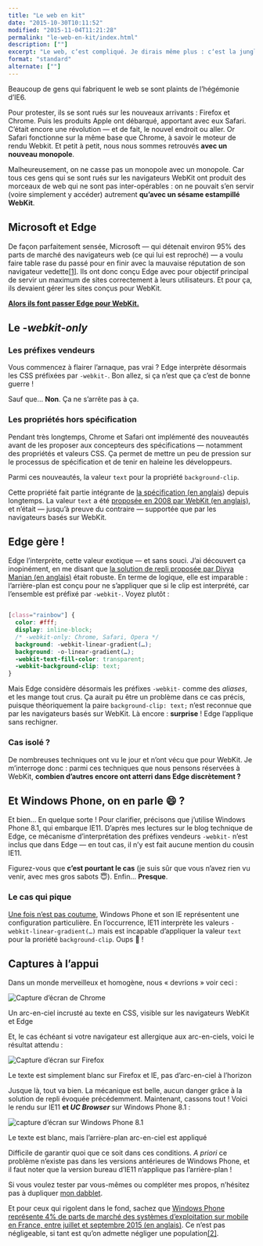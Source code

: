 ```yaml
---
title: "Le web en kit"
date: "2015-10-30T10:11:52"
modified: "2015-11-04T11:21:28"
permalink: "le-web-en-kit/index.html"
description: [""]
excerpt: "Le web, cʼest compliqué. Je dirais même plus : cʼest la jungle. De multiples sources, de multiples protocoles dʼéchange de données, de multiple manière dʼaccéder aux contenus. Et aussi plein de gens qui fabriquent des morceaux de web. Ceux-là sont un minimum flemmards — je le sais bien, jʼen fais partie. Alors régulièrement, nous cédons à la facilité et cela produit des perturbations dans La Force. Un exemple ? Les sites `-webkit-` _only_. Parlons-en ! [Lire la suite de « Le web en kit » →](https://www.ffoodd.fr/le-web-en-kit/)"
format: "standard"
alternate: [""]
---
```

Beaucoup de gens qui fabriquent le web se sont plaints de lʼhégémonie dʼIE6.

Pour protester, ils se sont rués sur les nouveaux arrivants&nbsp;: Firefox et Chrome. Puis les produits Apple ont débarqué, apportant avec eux Safari. Cʼétait encore une révolution —&nbsp;et de fait, le nouvel endroit ou aller. Or Safari fonctionne sur la même base que Chrome, à savoir le moteur de rendu Webkit. Et petit à petit, nous nous sommes retrouvés **avec un nouveau monopole**.

Malheureusement, on ne casse pas un monopole avec un monopole. Car tous ces gens qui se sont rués sur les navigateurs WebKit ont produit des morceaux de web qui ne sont pas inter-opérables&nbsp;: on ne pouvait sʼen servir (voire simplement y accéder) autrement **quʼavec un sésame estampillé WebKit**.

## Microsoft et Edge

De façon parfaitement sensée, Microsoft —&nbsp;qui détenait environ 95% des parts de marché des navigateurs web (ce qui lui est reproché)&nbsp;— a voulu faire table rase du passé pour en finir avec la mauvaise réputation de son navigateur vedette[\[1\]](https://www.ffoodd.fr/le-web-en-kit/#note-1 "Jʼaime rappeler aux gens qui pestent après IE quʼil est ma foi fort probable quʼils fissent partie des 95% dʼinternautes qui naviguaient avec. Ça pique."). Ils ont donc conçu Edge avec pour objectif principal de servir un maximum de sites correctement à leurs utilisateurs. Et pour ça, ils devaient gérer les sites conçus pour WebKit.

[**Alors ils font passer Edge pour WebKit.**](http://blogs.windows.com/msedgedev/2015/06/17/building-a-more-interoperable-web-with-microsoft-edge/)

## Le _\-webkit-only_

### Les préfixes vendeurs

Vous commencez à flairer lʼarnaque, pas vrai&nbsp;? Edge interprète désormais les CSS préfixées par `-webkit-`. Bon allez, si ça nʼest que ça cʼest de bonne guerre&nbsp;!

Sauf que… **Non**. Ça ne sʼarrête pas à ça.

### Les propriétés hors spécification

Pendant très longtemps, Chrome et Safari ont implémenté des nouveautés avant de les proposer aux concepteurs des spécifications —&nbsp;notamment des propriétés et valeurs CSS. Ça permet de mettre un peu de pression sur le processus de spécification et de tenir en haleine les développeurs.

Parmi ces nouveautés, la valeur `text` pour la propriété `background-clip`.

Cette propriété fait partie intégrante de [la spécification (en anglais](https://drafts.csswg.org/css-backgrounds-3/#the-background-clip)) depuis longtemps. La valeur `text` a été [proposée en 2008 par WebKit (en anglais)](https://www.webkit.org/blog/164/background-clip-text/), et nʼétait —&nbsp;jusquʼà preuve du contraire&nbsp;— supportée que par les navigateurs basés sur WebKit.

## Edge gère&nbsp;!

Edge lʼinterprète, cette valeur exotique —&nbsp;et sans souci. Jʼai découvert ça inopinément, en me disant que [la solution de repli proposée par Divya Manian (en anglais)](http://nimbupani.com/using-background-clip-for-text-with-css-fallback.html) était robuste. En terme de logique, elle est imparable&nbsp;: lʼarrière-plan est conçu pour ne sʼappliquer que si le clip est interprété, car lʼensemble est préfixé par `-webkit-`. Voyez plutôt&nbsp;:

```css

[class="rainbow"] {
  color: #fff;
  display: inline-block;
  /* -webkit-only: Chrome, Safari, Opera */  
  background: -webkit-linear-gradient(…);
  background: -o-linear-gradient(…);
  -webkit-text-fill-color: transparent;
  -webkit-background-clip: text;
}
```

Mais Edge considère désormais les préfixes `-webkit-` comme des _aliases_, et les mange tout crus. Ça aurait pu être un problème dans ce cas précis, puisque théoriquement la paire `background-clip: text;` nʼest reconnue que par les navigateurs basés sur WebKit. Là encore&nbsp;: **surprise**&nbsp;! Edge lʼapplique sans rechigner.

### Cas isolé&nbsp;?

De nombreuses techniques ont vu le jour et nʼont vécu que pour WebKit. Je mʼinterroge donc&nbsp;: parmi ces techniques que nous pensons réservées à WebKit, **combien dʼautres encore ont atterri dans Edge discrètement&nbsp;?**

## Et Windows Phone, on en parle&nbsp;😄&nbsp;?

Et bien… En quelque sorte&nbsp;! Pour clarifier, précisons que jʼutilise Windows Phone 8.1, qui embarque IE11. Dʼaprès mes lectures sur le blog technique de Edge, ce mécanisme dʼinterprétation des préfixes vendeurs `-webkit-` nʼest inclus que dans Edge —&nbsp;en tout cas, il nʼy est fait aucune mention du cousin IE11.

Figurez-vous que **cʼest pourtant le cas** (je suis sûr que vous nʼavez rien vu venir, avec mes gros sabots&nbsp;😇). Enfin… **Presque**.

### Le cas qui pique

[Une fois nʼest pas coutume](https://www.ffoodd.fr/ie9-sur-wp7-et-font-face-je-taime-moi-non-plus/), Windows Phone et son IE représentent une configuration particulière. En lʼoccurrence, IE11 interprète les valeurs `-webkit-linear-gradient(…)` mais est incapable dʼappliquer la valeur `text` pour la proriété `background-clip`. Oups&nbsp;🙈&nbsp;!

## Captures à lʼappui

Dans un monde merveilleux et homogène, nous «&nbsp;devrions&nbsp;» voir ceci&nbsp;:

![Capture dʼécran de Chrome](/images/2015/10/chrome-300x31.png)

Un arc-en-ciel incrusté au texte en CSS, visible sur les navigateurs WebKit et Edge

Et, le cas échéant si votre navigateur est allergique aux arc-en-ciels, voici le résultat attendu&nbsp;:

![Capture dʼécran sur Firefox](/images/2015/10/firefox-300x30.png)

Le texte est simplement blanc sur Firefox et IE, pas dʼarc-en-ciel à lʼhorizon

Jusque là, tout va bien. La mécanique est belle, aucun danger grâce à la solution de repli évoquée précédemment. Maintenant, cassons tout&nbsp;! Voici le rendu sur IE11 **et _UC Browser_** sur Windows Phone 8.1&nbsp;:

![capture dʼécran sur Windows Phone 8.1](/images/2015/10/windowsphone-300x169.jpg)

Le texte est blanc, mais lʼarrière-plan arc-en-ciel est appliqué

Difficile de garantir quoi que ce soit dans ces conditions. _A priori_ ce problème nʼexiste pas dans les versions antérieures de Windows Phone, et il faut noter que la version bureau dʼIE11 nʼapplique pas lʼarrière-plan&nbsp;!

Si vous voulez tester par vous-mêmes ou compléter mes propos, nʼhésitez pas à dupliquer [mon dabblet](http://dabblet.com/gist/08fddf3666c39ebc62ca).

Et pour ceux qui rigolent dans le fond, sachez que [Windows Phone représente 4% de parts de marché des systèmes dʼexploitation sur mobile en France, entre juillet et septembre 2015 (en anglais)](http://gs.statcounter.com/#mobile_os-FR-monthly-201507-201509-bar). Ce nʼest pas négligeable, si tant est quʼon admette négliger une population[\[2\]](https://www.ffoodd.fr/le-web-en-kit/#note-2 "Je mettrais dʼailleurs ma main a couper quʼen réalité ce chiffre est déjà sous-estimé, à en croire mes yeux de lynx qui officient dans le tramway, le bus ou le TER à Nantes").
